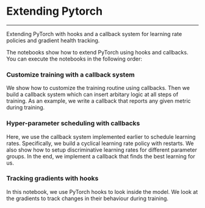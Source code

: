 # Extending Pytorch
---
Extending PyTorch with hooks and a callback system for learning rate policies and gradient health tracking.

The notebooks show how to extend PyTorch using hooks and callbacks.
You can execute the notebooks in the following order:

### Customize training with a callback system
We show how to customize the training routine using callbacks.
Then we build a callback system which can insert arbitary logic at all steps of training.
As an example, we write a callback that reports any given metric during training.

### Hyper-parameter scheduling with callbacks
Here, we use the callback system implemented earlier to schedule learning rates.
Specifically, we build a cyclical learning rate policy with restarts.
We also show how to setup discriminative learning rates for different parameter groups.
In the end, we implement a callback that finds the best learning for us.

### Tracking gradients with hooks
In this notebook, we use PyTorch hooks to look inside the model.
We look at the gradients to track changes in their behaviour during training. 
